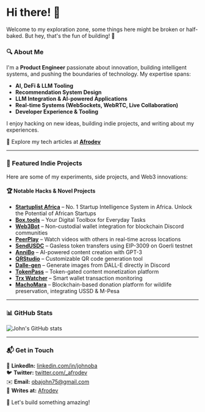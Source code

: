# Hi there! 👋  
Welcome to my exploration zone, some things here might be broken or half-baked. But hey, that's the fun of building! 🚀  

### 🔍 About Me  
I'm a **Product Engineer** passionate about innovation, building intelligent systems, and pushing the boundaries of technology. My expertise spans:  
- **AI, DeFi & LLM Tooling**  
- **Recommendation System Design**  
- **LLM Integration & AI-powered Applications**  
- **Real-time Systems (WebSockets, WebRTC, Live Collaboration)**  
- **Developer Experience & Tooling**  

I enjoy hacking on new ideas, building indie projects, and writing about my experiences.  

🔗 Explore my tech articles at **[Afrodev](https://afrodev.space)**  

---

### 🚀 Featured Indie Projects  
Here are some of my experiments, side projects, and Web3 innovations:  

#### 🏆 Notable Hacks & Novel Projects  
- **[Startuplist Africa](https://startuplist.africa/)** – No. 1 Startup Intelligence System in Africa. Unlock the Potential of African Startups  
- **[Box.tools](https://box.tools/)** – Your Digital Toolbox for Everyday Tasks  
- **[Web3Bot](https://github.com/johnexzy/Web3Bot)** – Non-custodial wallet integration for blockchain Discord communities  
- **[PeerPlay](https://peerplay.space/)** – Watch videos with others in real-time across locations  
- **[SendUSDC](https://github.com/johnexzy/SendUSDC)** – Gasless token transfers using EIP-3009 on Goerli testnet  
- **[AnniBo](https://github.com/johnexzy/AnniBo)** – AI-powered content creation with GPT-3  
- **[QRStudio](https://github.com/johnexzy/QRStudio)** – Customizable QR code generation tool  
- **[Dalle-gen](https://github.com/johnexzy/Dalle-gen)** – Generate images from DALL-E directly in Discord  
- **[TokenPass](https://github.com/johnexzy/TokenPass)** – Token-gated content monetization platform  
- **[Trx Watcher](https://github.com/johnexzy/Trx-Watcher)** – Smart wallet transaction monitoring  
- **[MachoMara](https://github.com/johnexzy/MachoMara)** – Blockchain-based donation platform for wildlife preservation, integrating USSD & M-Pesa  

---

### 📊 GitHub Stats  
![John's GitHub stats](https://github-readme-stats.vercel.app/api?username=johnexzy&show_icons=true&theme=radical&include_all_commits=true)  

---

### 📬 Get in Touch  
💼 **LinkedIn:** [linkedin.com/in/johnoba](https://linkedin.com/in/johnoba/)  
🐦 **Twitter:** [twitter.com/_afrodev](https://twitter.com/_afrodev)  
✉️ **Email:** obajohn75@gmail.com  
📝 **Writes at:** [Afrodev](https://afrodev.space)  

🚀 Let's build something amazing!  
